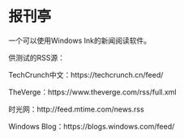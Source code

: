 # 报刊亭
一个可以使用Windows Ink的新闻阅读软件。

供测试的RSS源：
<p>TechCrunch中文：https://techcrunch.cn/feed/</p>
<p>TheVerge：https://www.theverge.com/rss/full.xml</p>
<p>时光网：http://feed.mtime.com/news.rss</p>
<p>Windows Blog：https://blogs.windows.com/feed/</p>
